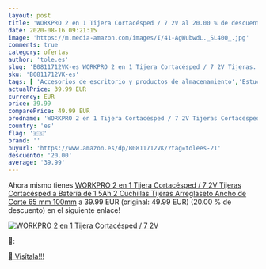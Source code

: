 ```yaml
---
layout: post
title: 'WORKPRO 2 en 1 Tijera Cortacésped / 7 2V al 20.00 % de descuento'
date: 2020-08-16 09:21:15
image: 'https://m.media-amazon.com/images/I/41-AgWubwdL._SL400_.jpg'
comments: true
category: ofertas
author: 'tole.es'
slug: 'B0811712VK-es WORKPRO 2 en 1 Tijera Cortacésped / 7 2V Tijeras...'
sku: 'B0811712VK-es'
tags: [ 'Accesorios de escritorio y productos de almacenamiento','Estuches escolares','Herramientas de mano para jardinería','Jardinería','Jardín','Material de oficina','Materiales, organizadores y dispensadores de escritorio','Oficina y papelería','Tijeras de podar para jardinería','tijeras', ]
actualPrice: 39.99 EUR
currency: EUR
price: 39.99
comparePrice: 49.99 EUR
prodname: 'WORKPRO 2 en 1 Tijera Cortacésped / 7 2V Tijeras Cortacésped a Batería de 1 5Ah  2 Cuchillas  Tijeras Arreglaseto Ancho de Corte 65 mm  100mm'
country: 'es'
flag: '🇪🇸'
brand: ''
buyurl: 'https://www.amazon.es/dp/B0811712VK/?tag=tolees-21'
descuento: '20.00'
average: '39.99'
---
```


Ahora mismo tienes [WORKPRO 2 en 1 Tijera Cortacésped / 7 2V Tijeras Cortacésped a Batería de 1 5Ah  2 Cuchillas  Tijeras Arreglaseto Ancho de Corte 65 mm  100mm](https://www.amazon.es/dp/B0811712VK/?tag=tolees-21) a 39.99 EUR (original: 49.99 EUR) (20.00 %  de descuento) en el siguiente enlace!

[![WORKPRO 2 en 1 Tijera Cortacésped / 7 2V](https://m.media-amazon.com/images/I/41-AgWubwdL._SL400_.jpg)](https://www.amazon.es/dp/B0811712VK/?tag=tolees-21)

🔎:


[🛒 Visítala!!!](https://www.amazon.es/dp/B0811712VK/?tag=tolees-21)
